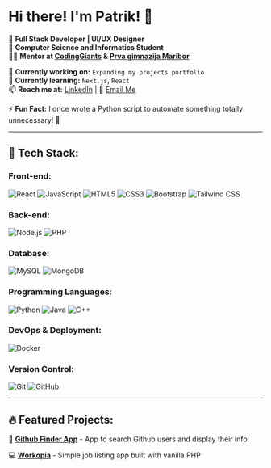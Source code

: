 # Hi there! I'm Patrik! 👋

🚀 **Full Stack Developer | UI/UX Designer**  
🏫 **Computer Science and Informatics Student**  
👨‍🏫 **Mentor at [CodingGiants](https://www.codinggiants.com/) & [Prva gimnazija Maribor](https://www.prva-gimnazija.si/)**

🔭 **Currently working on:** `Expanding my projects portfolio`  
🌱 **Currently learning:** `Next.js`, `React`  
📫 **Reach me at:** [LinkedIn](https://www.linkedin.com/in/patrik-martinec-244992323/) | 📧 [Email Me](mailto:patrik.martinec1@gmail.com)

⚡ **Fun Fact:** I once wrote a Python script to automate something totally unnecessary! 🐍

---

## 🚀 Tech Stack:

### Front-end:

![React](https://img.shields.io/badge/React-20232A?logo=react&logoColor=61DAFB)
![JavaScript](https://img.shields.io/badge/JavaScript-F7DF1E?logo=javascript&logoColor=black)
![HTML5](https://img.shields.io/badge/HTML5-E34F26?logo=html5&logoColor=white)
![CSS3](https://img.shields.io/badge/CSS3-1572B6?logo=css3&logoColor=white)
![Bootstrap](https://img.shields.io/badge/Bootstrap-7952B3?logo=bootstrap&logoColor=white)
![Tailwind CSS](https://img.shields.io/badge/TailwindCSS-06B6D4?logo=tailwindcss&logoColor=white)

### Back-end:

![Node.js](https://img.shields.io/badge/Node.js-43853D?logo=node.js&logoColor=white)
![PHP](https://img.shields.io/badge/PHP-777BB4?logo=php&logoColor=white)

### Database:

![MySQL](https://img.shields.io/badge/MySQL-4479A1?logo=mysql&logoColor=white)
![MongoDB](https://img.shields.io/badge/MongoDB-47A248?logo=mongodb&logoColor=white)

### Programming Languages:

![Python](https://img.shields.io/badge/Python-3776AB?logo=python&logoColor=white)
![Java](https://img.shields.io/badge/Java-007396?logo=java&logoColor=white)
![C++](https://img.shields.io/badge/C++-00599C?logo=cplusplus&logoColor=white)

### DevOps & Deployment:

![Docker](https://img.shields.io/badge/Docker-2496ED?logo=docker&logoColor=white)

### Version Control:

![Git](https://img.shields.io/badge/Git-F05032?logo=git&logoColor=white)
![GitHub](https://img.shields.io/badge/GitHub-181717?logo=github&logoColor=white)

---

## 🔥 Featured Projects:

🚀 [**Github Finder App**](https://github.com/yourusername/project-name) - App to search Github users and display their info.

💻 [**Workopia**](https://github.com/patrikmartinec23/workopia-php) - Simple job listing app built with vanilla PHP
